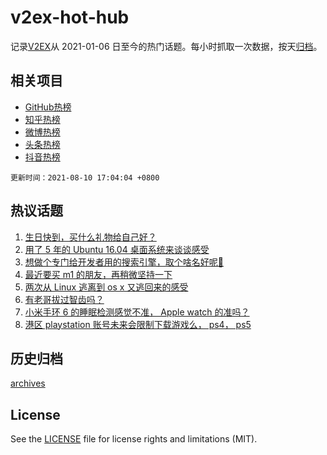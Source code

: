 # v2ex-hot-hub

 记录[V2EX](https://www.v2ex.com/)从 2021-01-06 日至今的热门话题。每小时抓取一次数据，按天[归档](archives)。
 
 ## 相关项目

- [GitHub热榜](https://github.com/snaildev/github-hot-hub)
- [知乎热榜](https://github.com/snaildev/zhihu-hot-hub)
- [微博热榜](https://github.com/snaildev/weibo-hot-hub)
- [头条热榜](https://github.com/snaildev/toutiao-hot-hub)
- [抖音热榜](https://github.com/snaildev/douyin-hot-hub)


 `更新时间：2021-08-10 17:04:04 +0800`

## 热议话题

1. [生日快到，买什么礼物给自己好？](https://www.v2ex.com/t/794756)
1. [用了 5 年的 Ubuntu 16.04 桌面系统来谈谈感受](https://www.v2ex.com/t/794735)
1. [想做个专门给开发者用的搜索引擎，取个啥名好呢🤔](https://www.v2ex.com/t/794816)
1. [最近要买 m1 的朋友，再稍微坚持一下](https://www.v2ex.com/t/794699)
1. [两次从 Linux 逃离到 os x 又逃回来的感受](https://www.v2ex.com/t/794788)
1. [有老哥拔过智齿吗？](https://www.v2ex.com/t/794743)
1. [小米手环 6 的睡眠检测感觉不准， Apple watch 的准吗？](https://www.v2ex.com/t/794747)
1. [港区 playstation 账号未来会限制下载游戏么， ps4， ps5](https://www.v2ex.com/t/794753)

## 历史归档

[archives](archives)

## License

See the [LICENSE](LICENSE) file for license rights and limitations (MIT).
